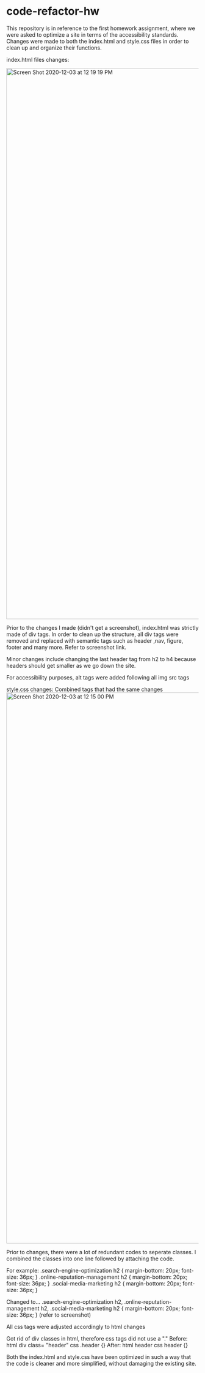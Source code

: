 # code-refactor-hw
This repository is in reference to the first homework assignment, where we were asked to optimize  a site 
in terms of the accessibility standards. Changes were made to both the index.html and style.css files in 
order to clean up and organize their functions. 

index.html files changes:
<!-- Removed div tags and replaced with semantics -->
<img width="1440" alt="Screen Shot 2020-12-03 at 12 19 19 PM" src="https://user-images.githubusercontent.com/74025123/101083735-d36a7000-3561-11eb-8486-1ebe6b49f10f.png">

Prior to the changes I made (didn't get a screenshot), index.html was strictly made of div tags. In order 
to clean up the structure, all div tags were removed and replaced with semantic tags such as header ,nav, figure, footer and many more. Refer to screenshot link. 

Minor changes include changing the last header tag from h2 to h4 because headers should get smaller as we go down the site.

For accessibility purposes, alt tags were added following all img src tags

style.css changes:
Combined tags that had the same changes
<img width="1440" alt="Screen Shot 2020-12-03 at 12 15 00 PM" src="https://user-images.githubusercontent.com/74025123/101083139-648d1700-3561-11eb-8311-e83427c8ede9.png">

Prior to changes, there were a lot of redundant codes to seperate classes. I combined the classes into one line followed by attaching the code. 

For example: 
.search-engine-optimization h2 {
    margin-bottom: 20px;
    font-size: 36px;
}
.online-reputation-management h2 {
    margin-bottom: 20px;
    font-size: 36px;
}
.social-media-marketing h2 {
    margin-bottom: 20px;
    font-size: 36px;
}

Changed to... 
.search-engine-optimization h2, .online-reputation-management h2, .social-media-marketing h2 {
    margin-bottom: 20px;
    font-size: 36px;
} 
(refer to screenshot)

All css tags were adjusted accordingly to html changes

Got rid of div classes in html, therefore css tags did not use a "."
Before: html div class= "header" css .header {}
After: html header css header {} 

Both the index.html and style.css have been optimized in such a way that the code is cleaner and more simplified, without damaging the existing site.